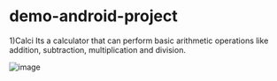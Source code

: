 # demo-android-project
1)Calci
Its a calculator that can perform basic arithmetic operations like addition, subtraction, multiplication and division.

![image](https://user-images.githubusercontent.com/35423849/86042983-a15e5a80-ba65-11ea-94de-681656544da3.png)
